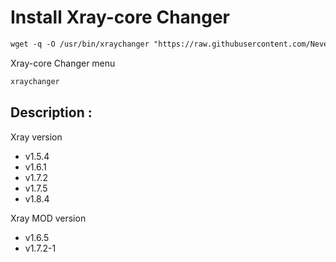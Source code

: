 # Install Xray-core Changer
 ```html
wget -q -O /usr/bin/xraychanger "https://raw.githubusercontent.com/NevermoreSSH/Xcore-custompath/main/xraychanger.sh" && chmod +x /usr/bin/xraychanger && xraychanger
  ```
Xray-core Changer menu
 ```html
xraychanger
  ```

## Description :

 Xray version
- v1.5.4
- v1.6.1
- v1.7.2
- v1.7.5
- v1.8.4

Xray MOD version
- v1.6.5
- v1.7.2-1
